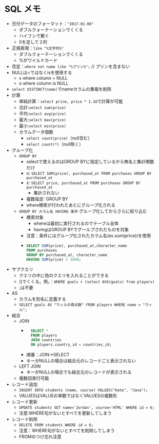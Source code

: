 # SQL メモ
- 日付データのフォーマット：`"2017-01-08"`
    - ダブルクォーテーションでくくる
    - ハイフンで繋ぐ
    - 0を足して２桁
- 正規表現：`like "%文字列%"`
    - ダブルクォーテーションでくくる
    - %がワイルドカード
- 否定：`where not name like "%プリン%";` // プリンを含まない
- NULLは=ではなくisを使用する
    - x where column = NULL
    - o where column is NULL
- `select DISTINCT(name)`でnameカラムの重複を削除
- 計算
    - 単純計算：`select price, price * 1.10`で計算が可能
    - 合計:`select sum(price)`
    - 平均:`select avg(price)`
    - 最大:`select max(price)`
    - 最小:`select min(price)`
    - カラムデータ個数
        - `select count(price)`（null含む）
        - `select count(*)`（null除く）
- グループ化
    - `GROUP BY`
        - selectで使えるのはGROUP BYに指定しているから無名と集計関数だけ
        - o: `SELECT SUM(price), purchased_at FROM purchases GROUP BY purchased_at`
        - x: `SELECT price, purchased_at FROM purchases GROUP BY purchased_at`
            - 集計されない
        - 複数指定:`GROUP BY
        - where検索が行われたあとにグループ化される
    - `GROUP BY カラム名 HAVING 条件` グループ化してからさらに絞り込む
        - 検索対象
            - whereは最初に実行されるのでテーブル全体
            - havingはGROUP BYでグールプされたものを対象
        - 注意：条件にはグループ化されたカラム名(ex.sum(price))を使用
        - 
            ```sql
            SELECT SUM(price), purchased_at,character_name
            FROM purchases
            GROUP BY purchased_at, character_name
            HAVING SUM(price) > 3000;
            ```
- サブクエリ
    - クエリの中に他のクエリを入れることができる
    - ()でくくる。例。：`WHERE goals > (select AVG(goals) from players)`
    - ;は不要
- AS
    - カラムを別名に定義する
    - `SELECT goals AS "ウィルの得点数" FROM players WHERE name = "ウィル";`
- 結合
    - JOIN
        - ```sql
            SELECT *
            FROM players
            JOIN countries
            ON players.country_id = countries_id;
            ```
        - 順番：JOIN->SELECT
        - キーがNULLの場合は結合元のレコードごと表示されない
    - LEFT JOIN
        - キーがNULLの場合でも結合元のレコードが表示される
    - 複数回実行可能
- レコード追加
    - `INSERT INTO students (name, course) VALUES("Kate", "Java");`
    - VALUESはVALUEの単数ではなくVALUESの複数形
- レコード更新
    - `UPDATE students SET name='Jordan', course='HTML' WHERE id = 6;`
    - 注意:WHERE句がないとすべてを更新してしまう
- レコード削除
    - `DELETE FROM students WHERE id = 6;`
    - 注意：WHERE句がないとすべてを削除してしまう
    - FROMのつけ忘れ注意